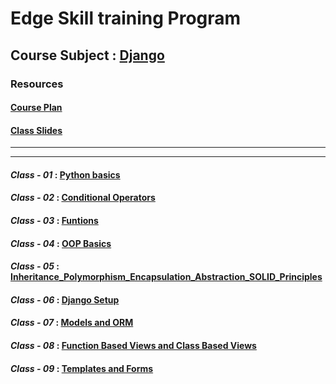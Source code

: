 # Edge Skill training Program
## Course Subject : [Django](https://www.djangoproject.com/)

### Resources
#### [**Course Plan**](https://github.com/sakibrafi2002/Edge-Skill-Training-Program-Django/blob/main/Course%20Plan.pdf)

#### [**Class Slides**](https://github.com/sakibrafi2002/Edge-Skill-Training-Program-Django/tree/main/Class%20Slides)
---
---

#### ***Class - 01*** : [Python basics](https://github.com/sakibrafi2002/Edge-Skill-Training-Program-Django/tree/main/Class%20Task/CT_01_Python_Basics)

#### ***Class - 02*** : [Conditional Operators](https://github.com/sakibrafi2002/Edge-Skill-Training-Program-Django/tree/main/Class%20Task/CT_02_Conditional_Operator)

#### ***Class - 03*** : [Funtions](https://github.com/sakibrafi2002/Edge-Skill-Training-Program-Django/tree/main/Class%20Task/CT_03_Functions)

#### ***Class - 04*** : [OOP Basics](https://github.com/sakibrafi2002/Edge-Skill-Training-Program-Django/tree/main/Class%20Task/CT_04_OOP)

#### ***Class - 05*** : [Inheritance_Polymorphism_Encapsulation_Abstraction_SOLID_Principles](https://github.com/sakibrafi2002/Edge-Skill-Training-Program-Django/tree/main/Class%20Task/CT_05_OOP_Properties_and_Principles)

#### ***Class - 06*** : [Django Setup](https://github.com/sakibrafi2002/Edge-Skill-Training-Program-Django/tree/main/Class%20Task/CT_06_Django_SetUp_Linux_or_Mac)

#### ***Class - 07*** : [Models and ORM](https://github.com/sakibrafi2002/Edge-Skill-Training-Program-Django/tree/main/Class%20Task/Class_07_Modules_and_ORM)

#### ***Class - 08*** : [Function Based Views and Class Based Views](https://github.com/sakibrafi2002/Edge-Skill-Training-Program-Django/tree/main/Class%20Task/Class_08_FBVs_and_CBVs)

#### ***Class - 09*** : [Templates and Forms](https://github.com/sakibrafi2002/Edge-Skill-Training-Program-Django/tree/main/Class%20Task/Class_09_Templates_and_Forms)
